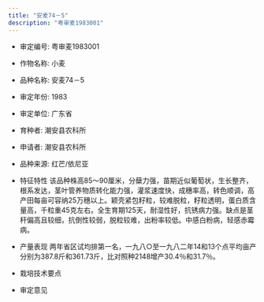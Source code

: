 ```yaml
---
title: "安麦74－5"
description: "粤审麦1983001"
---
```

* 审定编号:  粤审麦1983001

*  作物名称:  小麦

*  品种名称:  安麦74－5

*  审定年份:  1983

*  审定单位:  广东省

* 育种者:  潮安县农科所

*  申请者:  潮安县农科所

*  品种来源:  红芒/依尼亚

*  特征特性
该品种株高85～90厘米，分蘖力强，苗期近似葡萄状，生长整齐，根系发达，茎叶管养物质转化能力强，灌浆速度快，成穗率高，转色顺调，高产田每亩可容纳25万穗以上。颖壳紧包籽粒，较难脱粒，籽粒透明，蛋白质含量高，千粒重45克左右。全生育期125天，耐湿性好，抗锈病力强。缺点是茎秆偏高且较细，抗倒性较弱，脱粒较难，出粉率较低。中感白粉病，轻感赤霉病。

*  产量表现
两年省区试均排第一名，一九八○至一九八二年14和13个点平均亩产分别为387.8斤和361.73斤，比对照种2148增产30.4％和31.7％。

*  栽培技术要点
 

*  审定意见

